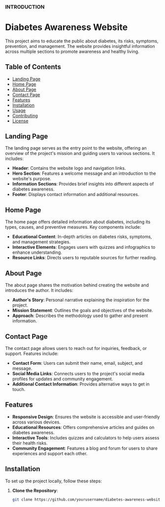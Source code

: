 ### INTRODUCTION
# Diabetes Awareness Website

This project aims to educate the public about diabetes, its risks, symptoms, prevention, and management. The website provides insightful information across multiple sections to promote awareness and healthy living.

## Table of Contents

- [Landing Page](#landing-page)
- [Home Page](#home-page)
- [About Page](#about-page)
- [Contact Page](#contact-page)
- [Features](#features)
- [Installation](#installation)
- [Usage](#usage)
- [Contributing](#contributing)
- [License](#license)

## Landing Page

The landing page serves as the entry point to the website, offering an overview of the project's mission and guiding users to various sections. It includes:

- **Header**: Contains the website logo and navigation links.
- **Hero Section**: Features a welcome message and an introduction to the website's purpose.
- **Information Sections**: Provides brief insights into different aspects of diabetes awareness.
- **Footer**: Displays contact information and additional resources.

## Home Page

The home page offers detailed information about diabetes, including its types, causes, and preventive measures. Key components include:

- **Educational Content**: In-depth articles on diabetes risks, symptoms, and management strategies.
- **Interactive Elements**: Engages users with quizzes and infographics to enhance understanding.
- **Resource Links**: Directs users to reputable sources for further reading.

## About Page

The about page shares the motivation behind creating the website and introduces the author. It includes:

- **Author's Story**: Personal narrative explaining the inspiration for the project.
- **Mission Statement**: Outlines the goals and objectives of the website.
- **Approach**: Describes the methodology used to gather and present information.

## Contact Page

The contact page allows users to reach out for inquiries, feedback, or support. Features include:

- **Contact Form**: Users can submit their name, email, subject, and message.
- **Social Media Links**: Connects users to the project's social media profiles for updates and community engagement.
- **Additional Contact Information**: Provides alternative ways to get in touch.

## Features

- **Responsive Design**: Ensures the website is accessible and user-friendly across various devices.
- **Educational Resources**: Offers comprehensive articles and guides on diabetes awareness.
- **Interactive Tools**: Includes quizzes and calculators to help users assess their health risks.
- **Community Engagement**: Features a blog and forum for users to share experiences and support each other.

## Installation

To set up the project locally, follow these steps:

1. **Clone the Repository**:

   ```bash
   git clone https://github.com/yourusername/diabetes-awareness-website.git
